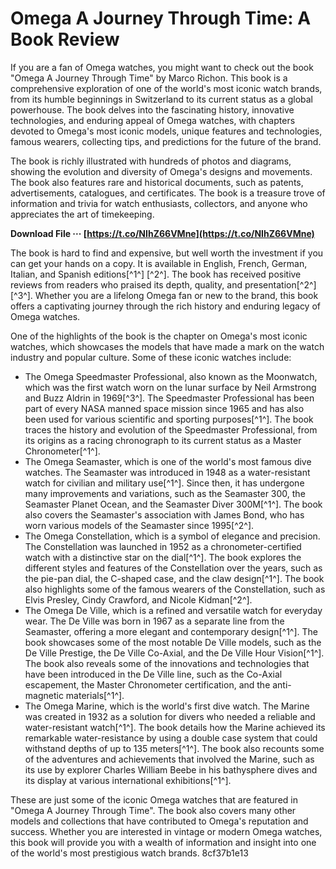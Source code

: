 # Omega A Journey Through Time: A Book Review
 
If you are a fan of Omega watches, you might want to check out the book "Omega A Journey Through Time" by Marco Richon. This book is a comprehensive exploration of one of the world's most iconic watch brands, from its humble beginnings in Switzerland to its current status as a global powerhouse. The book delves into the fascinating history, innovative technologies, and enduring appeal of Omega watches, with chapters devoted to Omega's most iconic models, unique features and technologies, famous wearers, collecting tips, and predictions for the future of the brand.
 
The book is richly illustrated with hundreds of photos and diagrams, showing the evolution and diversity of Omega's designs and movements. The book also features rare and historical documents, such as patents, advertisements, catalogues, and certificates. The book is a treasure trove of information and trivia for watch enthusiasts, collectors, and anyone who appreciates the art of timekeeping.
 
**Download File ··· [https://t.co/NIhZ66VMne](https://t.co/NIhZ66VMne)**


 
The book is hard to find and expensive, but well worth the investment if you can get your hands on a copy. It is available in English, French, German, Italian, and Spanish editions[^1^] [^2^]. The book has received positive reviews from readers who praised its depth, quality, and presentation[^2^] [^3^]. Whether you are a lifelong Omega fan or new to the brand, this book offers a captivating journey through the rich history and enduring legacy of Omega watches.
  
One of the highlights of the book is the chapter on Omega's most iconic watches, which showcases the models that have made a mark on the watch industry and popular culture. Some of these iconic watches include:
 
- The Omega Speedmaster Professional, also known as the Moonwatch, which was the first watch worn on the lunar surface by Neil Armstrong and Buzz Aldrin in 1969[^3^]. The Speedmaster Professional has been part of every NASA manned space mission since 1965 and has also been used for various scientific and sporting purposes[^1^]. The book traces the history and evolution of the Speedmaster Professional, from its origins as a racing chronograph to its current status as a Master Chronometer[^1^].
- The Omega Seamaster, which is one of the world's most famous dive watches. The Seamaster was introduced in 1948 as a water-resistant watch for civilian and military use[^1^]. Since then, it has undergone many improvements and variations, such as the Seamaster 300, the Seamaster Planet Ocean, and the Seamaster Diver 300M[^1^]. The book also covers the Seamaster's association with James Bond, who has worn various models of the Seamaster since 1995[^2^].
- The Omega Constellation, which is a symbol of elegance and precision. The Constellation was launched in 1952 as a chronometer-certified watch with a distinctive star on the dial[^1^]. The book explores the different styles and features of the Constellation over the years, such as the pie-pan dial, the C-shaped case, and the claw design[^1^]. The book also highlights some of the famous wearers of the Constellation, such as Elvis Presley, Cindy Crawford, and Nicole Kidman[^2^].
- The Omega De Ville, which is a refined and versatile watch for everyday wear. The De Ville was born in 1967 as a separate line from the Seamaster, offering a more elegant and contemporary design[^1^]. The book showcases some of the most notable De Ville models, such as the De Ville Prestige, the De Ville Co-Axial, and the De Ville Hour Vision[^1^]. The book also reveals some of the innovations and technologies that have been introduced in the De Ville line, such as the Co-Axial escapement, the Master Chronometer certification, and the anti-magnetic materials[^1^].
- The Omega Marine, which is the world's first dive watch. The Marine was created in 1932 as a solution for divers who needed a reliable and water-resistant watch[^1^]. The book details how the Marine achieved its remarkable water-resistance by using a double case system that could withstand depths of up to 135 meters[^1^]. The book also recounts some of the adventures and achievements that involved the Marine, such as its use by explorer Charles William Beebe in his bathysphere dives and its display at various international exhibitions[^1^].

These are just some of the iconic Omega watches that are featured in "Omega A Journey Through Time". The book also covers many other models and collections that have contributed to Omega's reputation and success. Whether you are interested in vintage or modern Omega watches, this book will provide you with a wealth of information and insight into one of the world's most prestigious watch brands.
 8cf37b1e13
 
